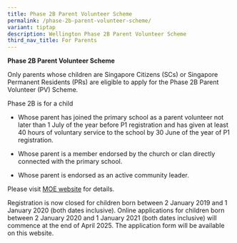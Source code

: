 ```yaml
---
title: Phase 2B Parent Volunteer Scheme
permalink: /phase-2b-parent-volunteer-scheme/
variant: tiptap
description: Wellington Phase 2B Parent Volunteer Scheme
third_nav_title: For Parents
---
```

<p><strong>Phase 2B Parent Volunteer Scheme</strong>
</p>
<p>Only parents whose children are Singapore Citizens (SCs) or Singapore
Permanent Residents (PRs) are eligible to apply for the Phase 2B Parent
Volunteer (PV) Scheme.</p>
<p>Phase 2B is for a child</p>
<ul data-tight="true" class="tight">
<li>
<p>Whose parent has joined the primary school as a parent volunteer not later
than 1 July of the year before P1 registration and has given at least 40
hours of voluntary service to the school by 30 June of the year of P1 registration.</p>
</li>
<li>
<p>Whose parent is a member endorsed by the church or clan directly connected
with the primary school.</p>
</li>
<li>
<p>Whose parent is endorsed as an active community leader.</p>
</li>
</ul>
<p>Please visit <a href="https://www.moe.gov.sg/primary/p1-registration/registration-phases-key-dates?pt=2B" rel="noopener nofollow" target="_blank">MOE website</a> for
details.</p>
<p>Registration is now closed for children born between 2 January 2019 and
1 January 2020 (both dates inclusive). Online applications for children
born between 2 January 2020 and 1 January 2021 (both dates inclusive) will
commence at the end of April 2025. The application form will be available
on this website.</p>